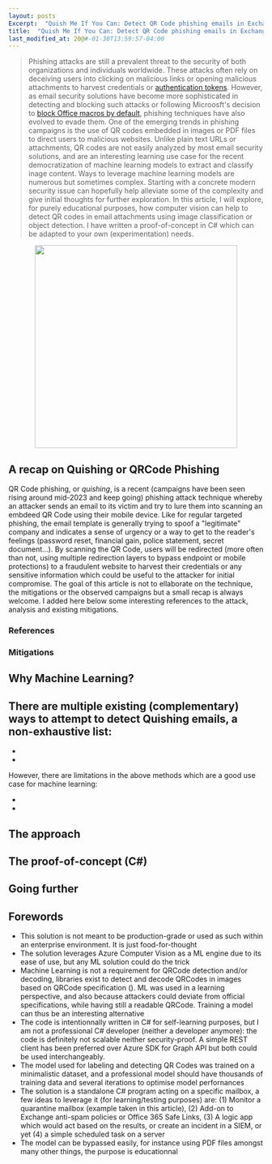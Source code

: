 ```yaml
---
layout: posts
Excerpt:  "Quish Me If You Can: Detect QR Code phishing emails in Exchange using computer vision"
title:  "Quish Me If You Can: Detect QR Code phishing emails in Exchange using computer vision"
last_modified_at: 20@#-01-30T13:59:57-04:00
---
```


> Phishing attacks are still a prevalent threat to the security of both organizations and individuals worldwide.
> These attacks often rely on deceiving users into clicking on malicious links or opening malicious attachments to harvest credentials or <a href="https://www.microsoft.com/en-us/security/blog/2022/07/12/from-cookie-theft-to-bec-attackers-use-aitm-phishing-sites-as-entry-point-to-further-financial-fraud/">authentication tokens</a>.
> However, as email security solutions have become more sophisticated in detecting and blocking such attacks or following Microosft's decision to <a href="https://learn.microsoft.com/en-us/deployoffice/security/internet-macros-blocked">block Office macros by default</a>, phishing techniques have also evolved to evade them.
> One of the emerging trends in phishing campaigns is the use of QR codes embedded in images or PDF files to direct users to malicious websites.
> Unlike plain text URLs or attachments, QR codes are not easily analyzed by most email security solutions, and are an interesting learning use case for the recent democratization of machine learning models to extract and classify inage content.
> Ways to leverage machine learning models are numerous but sometimes complex. Starting with a concrete modern security issue can hopefully help alleviate some of the complexity and give initial thoughts for further exploration.
> In this article, I will explore, for purely educational purposes, how computer vision can help to detect QR codes in email attachments using image classification or object detection. I have written a proof-of-concept in C# which can be adapted to your own (experimentation) needs.

<div style="text-align:center">
  <img src="https://github.com/tuxnam/Blog/assets/18376283/7e5d2374-e6bf-48f7-bde9-f404fddfbddd" width="400px" />
</div>

## A recap on Quishing or QRCode Phishing 

QR Code phishing, or _quishing_, is a recent (campaigns have been seen rising around mid-2023 and keep going) phishing attack technique whereby an attacker sends an email to its victim and try to lure them into scanning an embdeed QR Code using their mobile device.
Like for regular targeted phishing, the email template is generally trying to spoof a "legitimate" company and indicates a sense of urgency or a way to get to the reader's feelings (password reset, financial gain, police statement, secret document...).
By scanning the QR Code, users will be redirected (more often than not, using multiple redirection layers to bypass endpoint or mobile protections) to a fraudulent website to harvest their credentials or any sensitive information which could be useful to the attacker for initial compromise. 
The goal of this article is not to ellaborate on the technique, the mitigations or the observed campaigns but a small recap is always welcome. I added here below some interesting references to the attack, analysis and existing mitigations.

### References
### Mitigations

## Why Machine Learning?

There are multiple existing (complementary) ways to attempt to detect Quishing emails, a non-exhaustive list:
-
-
-

However, there are limitations in the above methods which are a good use case for machine learning:

-
-

## The approach 

## The proof-of-concept (C#)

## Going further



## Forewords

- This solution is not meant to be production-grade or used as such within an enterprise environment. It is just food-for-thought
- The solution leverages Azure Computer Vision as a ML engine due to its ease of use, but any ML solution could do the trick
- Machine Learning is not a requirement for QRCode detection and/or decoding, libraries exist to detect and decode QRCodes in images based on QRCode specification (). ML was used in a learning perspective, and also because attackers could deviate from official specifications, while having still a readable QRCode. Training a model can thus be an interesting alternative
- The code is intentionnally written in C# for self-learning purposes, but I am not a professional C# developer (neither a developer anymore): the code is definitely not scalable neither security-proof. A simple REST client has been preferred over Azure SDK for Graph API but both could be used interchangeably.  
- The model used for labeling and detecting QR Codes was trained on a minimalistic dataset, and a professional model should have thousands of training data and several iterations to optimise model perfornances
- The solution is a standalone C# program acting on a specific mailbox, a few ideas to leverage it (for learning/testing purposes) are: (1) Monitor a quarantine mailbox (example taken in this article), (2) Add-on to Exchange anti-spam policies or Office 365 Safe Links, (3) A logic app which would act based on the results, or create an incident in a SIEM, or yet (4) a simple scheduled task on a server
- The model can be bypassed easily, for instance using PDF files amongst many other things, the purpose is educationnal

